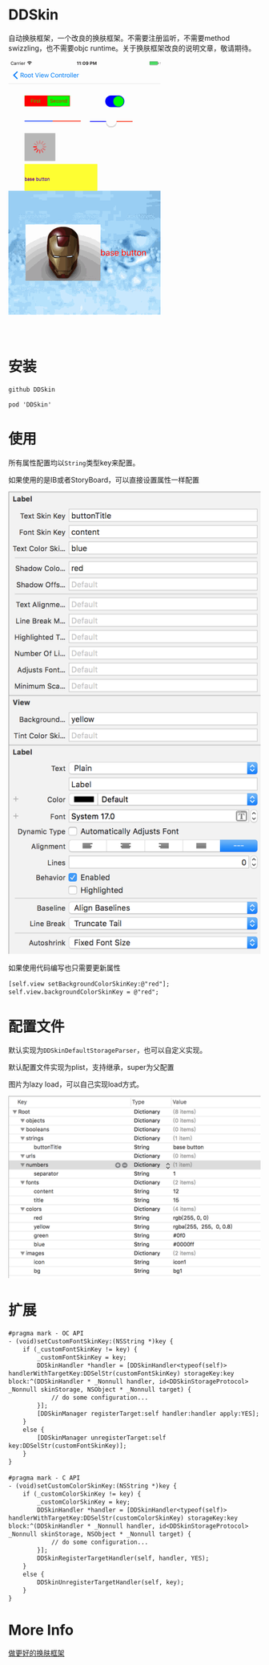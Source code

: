 # DDSkin

自动换肤框架，一个改良的换肤框架。不需要注册监听，不需要method swizzling，也不需要objc runtime。关于换肤框架改良的说明文章，敬请期待。

![](./Images/skin.gif?raw=true)

# 安装

```
github DDSkin
```

```
pod 'DDSkin'
```

# 使用

所有属性配置均以`String`类型key来配置。

如果使用的是IB或者StoryBoard，可以直接设置属性一样配置

![](./Images/ib.png?raw=true)

如果使用代码编写也只需要更新属性

```objc
[self.view setBackgroundColorSkinKey:@"red"];
self.view.backgroundColorSkinKey = @"red";
```

# 配置文件

默认实现为`DDSkinDefaultStorageParser`，也可以自定义实现。

默认配置文件实现为plist，支持继承，super为父配置

图片为lazy load，可以自己实现load方式。

![](./Images/plist.png?raw=true)

# 扩展

```objc
#pragma mark - OC API
- (void)setCustomFontSkinKey:(NSString *)key {
    if (_customFontSkinKey != key) {
        _customFontSkinKey = key;
        DDSkinHandler *handler = [DDSkinHandler<typeof(self)> handlerWithTargetKey:DDSelStr(customFontSkinKey) storageKey:key block:^(DDSkinHandler * _Nonnull handler, id<DDSkinStorageProtocol>  _Nonnull skinStorage, NSObject * _Nonnull target) {
            // do some configuration...
        }];
        [DDSkinManager registerTarget:self handler:handler apply:YES];
    }
    else {
        [DDSkinManager unregisterTarget:self key:DDSelStr(customFontSkinKey)];
    }
}

#pragma mark - C API
- (void)setCustomColorSkinKey:(NSString *)key {
    if (_customColorSkinKey != key) {
        _customColorSkinKey = key;
        DDSkinHandler *handler = [DDSkinHandler<typeof(self)> handlerWithTargetKey:DDSelStr(customColorSkinKey) storageKey:key block:^(DDSkinHandler * _Nonnull handler, id<DDSkinStorageProtocol>  _Nonnull skinStorage, NSObject * _Nonnull target) {
            // do some configuration...
        }];
        DDSkinRegisterTargetHandler(self, handler, YES);
    }
    else {
        DDSkinUnregisterTargetHandler(self, key);
    }
}
```


# More Info

[做更好的换肤框架](./summary.md)
